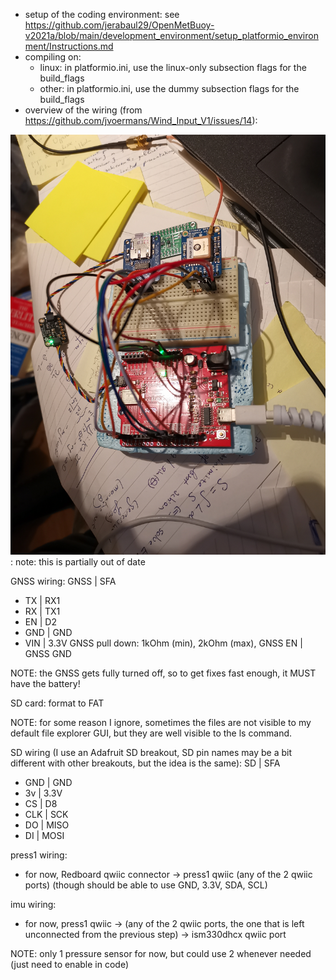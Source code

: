 - setup of the coding environment: see https://github.com/jerabaul29/OpenMetBuoy-v2021a/blob/main/development_environment/setup_platformio_environment/Instructions.md
- compiling on:
  - linux: in platformio.ini, use the linux-only subsection flags for the build_flags
  - other: in platformio.ini, use the dummy subsection flags for the build_flags
- overview of the wiring (from https://github.com/jvoermans/Wind_Input_V1/issues/14):

![logger_wiring](https://github.com/jvoermans/Wind_Input_V1/blob/logger_version_jr/IMG_20230308_202012.jpg) : note: this is partially out of date

GNSS wiring: GNSS | SFA
- TX | RX1
- RX | TX1
- EN | D2
- GND | GND
- VIN | 3.3V
GNSS pull down: 1kOhm (min), 2kOhm (max), GNSS EN | GNSS GND

NOTE: the GNSS gets fully turned off, so to get fixes fast enough, it MUST have the battery!

SD card: format to FAT

NOTE: for some reason I ignore, sometimes the files are not visible to my default file explorer GUI, but they are well visible to the ls command.

SD wiring (I use an Adafruit SD breakout, SD pin names may be a bit different with other breakouts, but the idea is the same): SD | SFA
- GND | GND
- 3v | 3.3V
- CS | D8
- CLK | SCK
- DO | MISO
- DI | MOSI

press1 wiring:
- for now, Redboard qwiic connector -> press1 qwiic (any of the 2 qwiic ports) (though should be able to use GND, 3.3V, SDA, SCL)

imu wiring:
- for now, press1 qwiic -> (any of the 2 qwiic ports, the one that is left unconnected from the previous step) -> ism330dhcx qwiic port

NOTE: only 1 pressure sensor for now, but could use 2 whenever needed (just need to enable in code)
